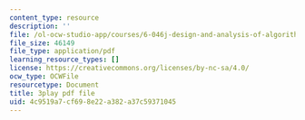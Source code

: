 ```yaml
---
content_type: resource
description: ''
file: /ol-ocw-studio-app/courses/6-046j-design-and-analysis-of-algorithms-spring-2015/4c9519a7cf698e22a382a37c59371045_TOb1tuEZ2X4.pdf
file_size: 46149
file_type: application/pdf
learning_resource_types: []
license: https://creativecommons.org/licenses/by-nc-sa/4.0/
ocw_type: OCWFile
resourcetype: Document
title: 3play pdf file
uid: 4c9519a7-cf69-8e22-a382-a37c59371045
---
```

